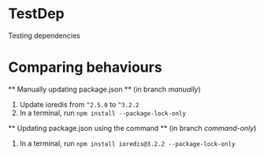 # TestDep
Testing dependencies

# Comparing behaviours

** Manually updating package.json ** (in branch _manually_)
1. Update ioredis from `^2.5.0` to `^3.2.2`
2. In a terminal, run `npm install --package-lock-only`

** Updating package.json using the command ** (in branch _command-only_)
1. In a terminal, run `npm install ioredis@3.2.2 --package-lock-only`
